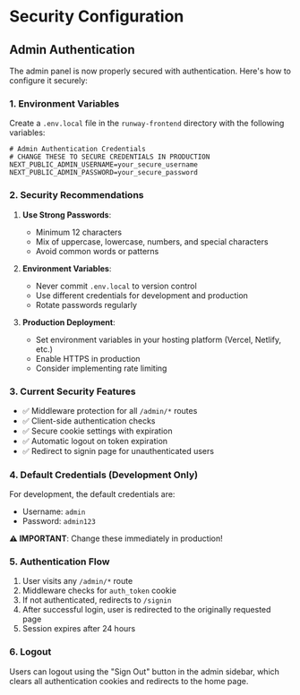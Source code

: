 # Security Configuration

## Admin Authentication

The admin panel is now properly secured with authentication. Here's how to configure it securely:

### 1. Environment Variables

Create a `.env.local` file in the `runway-frontend` directory with the following variables:

```env
# Admin Authentication Credentials
# CHANGE THESE TO SECURE CREDENTIALS IN PRODUCTION
NEXT_PUBLIC_ADMIN_USERNAME=your_secure_username
NEXT_PUBLIC_ADMIN_PASSWORD=your_secure_password
```

### 2. Security Recommendations

1. **Use Strong Passwords**: 
   - Minimum 12 characters
   - Mix of uppercase, lowercase, numbers, and special characters
   - Avoid common words or patterns

2. **Environment Variables**:
   - Never commit `.env.local` to version control
   - Use different credentials for development and production
   - Rotate passwords regularly

3. **Production Deployment**:
   - Set environment variables in your hosting platform (Vercel, Netlify, etc.)
   - Enable HTTPS in production
   - Consider implementing rate limiting

### 3. Current Security Features

- ✅ Middleware protection for all `/admin/*` routes
- ✅ Client-side authentication checks
- ✅ Secure cookie settings with expiration
- ✅ Automatic logout on token expiration
- ✅ Redirect to signin page for unauthenticated users

### 4. Default Credentials (Development Only)

For development, the default credentials are:
- Username: `admin`
- Password: `admin123`

**⚠️ IMPORTANT**: Change these immediately in production!

### 5. Authentication Flow

1. User visits any `/admin/*` route
2. Middleware checks for `auth_token` cookie
3. If not authenticated, redirects to `/signin`
4. After successful login, user is redirected to the originally requested page
5. Session expires after 24 hours

### 6. Logout

Users can logout using the "Sign Out" button in the admin sidebar, which clears all authentication cookies and redirects to the home page. 
